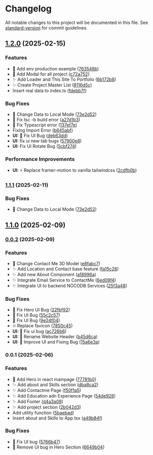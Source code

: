 # Changelog

All notable changes to this project will be documented in this file. See [standard-version](https://github.com/conventional-changelog/standard-version) for commit guidelines.

## [1.2.0](https://github.com/fnikolas-r/fnikolas-portfolio/compare/v1.1.0...v1.2.0) (2025-02-15)


### Features

* :art: Add env production example ([763548b](https://github.com/fnikolas-r/fnikolas-portfolio/commit/763548bcc299d2c96b6dd54fcc1b2bddcd7b7407))
* :art: Add Modal for all project ([c72a752](https://github.com/fnikolas-r/fnikolas-portfolio/commit/c72a75233834534c9232d224e36ddd8c7f3af226))
* :sparkles: Add Loader and This Site To Portfolio ([6b172b8](https://github.com/fnikolas-r/fnikolas-portfolio/commit/6b172b8d25f7cb3853e88ff259adc3dec6b0876e))
* :sparkles: Create Project Master List ([8116d5c](https://github.com/fnikolas-r/fnikolas-portfolio/commit/8116d5cf2a4c99603d6ab12e63c633e344803ee8))
* Insert real data to index.ts ([fdebb7f](https://github.com/fnikolas-r/fnikolas-portfolio/commit/fdebb7fa2e8783bd775192abe48edbba20aab6b7))


### Bug Fixes

* :art: Change Data to Local Mode ([73e2d52](https://github.com/fnikolas-r/fnikolas-portfolio/commit/73e2d52b788a477269b9395486dba3147c0d2344))
* :bug: Fix tsc -b build error ([a27d1b3](https://github.com/fnikolas-r/fnikolas-portfolio/commit/a27d1b347b2a2b1c56f5025fd45338692bd50a76))
* :bug: Fix Typescript error ([137ef7e](https://github.com/fnikolas-r/fnikolas-portfolio/commit/137ef7e56bc5f997a5015dbd391c9f21d5dfa552))
* Fixing Import Error ([b645abf](https://github.com/fnikolas-r/fnikolas-portfolio/commit/b645abf534baea5985f79e3a6946a12b2c2c4569))
* **UI:** :art: Fix UI Bug ([deb63dd](https://github.com/fnikolas-r/fnikolas-portfolio/commit/deb63ddb263ea4c0e214ae930098448accd9ea8e))
* **UI:** fix ui new tab bugs ([57900e8](https://github.com/fnikolas-r/fnikolas-portfolio/commit/57900e88dcd34aa60092acf40a4957c7e907868f))
* **UI:** Fix UI Rotate Bug ([5cbf274](https://github.com/fnikolas-r/fnikolas-portfolio/commit/5cbf274b58f46403fcddaa4a625440f4e2fa0217))


### Performance Improvements

* **UI:** :zap: Replace framer-motion to vanilla tailwindcss ([2cdfb0b](https://github.com/fnikolas-r/fnikolas-portfolio/commit/2cdfb0b86b09d77be1519d5fd4396aeccc750bc5))

### [1.1.1](https://github.com/fnikolas-r/fnikolas-portfolio/compare/v1.1.0...v1.1.1) (2025-02-11)


### Bug Fixes

* :art: Change Data to Local Mode ([73e2d52](https://github.com/fnikolas-r/fnikolas-portfolio/commit/73e2d52b788a477269b9395486dba3147c0d2344))

## [1.1.0](https://github.com/fnikolas-r/fnikolas-portfolio/compare/v0.0.2...v1.1.0) (2025-02-09)

### [0.0.2](https://github.com/fnikolas-r/fnikolas-portfolio/compare/v0.0.1...v0.0.2) (2025-02-09)


### Features

* :art: Change Contact Me 3D Model ([e8fabc7](https://github.com/fnikolas-r/fnikolas-portfolio/commit/e8fabc75da3a2a1f3d601b5197a371e9a28d3d28))
* :sparkles: Add Location and Contact base feature ([fa15c28](https://github.com/fnikolas-r/fnikolas-portfolio/commit/fa15c2833809bf4d7f5f6f0079be856a055925c5))
* :sparkles: Add new About Component ([a18996a](https://github.com/fnikolas-r/fnikolas-portfolio/commit/a18996a5c2a753533190855fcfc62867922d6339))
* :sparkles: Integrate Email Service to ContactMe ([6ed09f4](https://github.com/fnikolas-r/fnikolas-portfolio/commit/6ed09f44c54e91dcce44058236f4a04ad350c80c))
* :sparkles: Integrate UI to backend NOCODB Services ([25f3a48](https://github.com/fnikolas-r/fnikolas-portfolio/commit/25f3a48fc28ecc6109946cf274643994dd700a58))


### Bug Fixes

* :bug: Fix Hero UI Bug ([22fbf92](https://github.com/fnikolas-r/fnikolas-portfolio/commit/22fbf92b317ab8bf087d96d5cc90d61dafaa4c6c))
* :bug: Fix UI Bug ([55c2c57](https://github.com/fnikolas-r/fnikolas-portfolio/commit/55c2c57a9d83c97353e3feda4cd88e5851a5a1ec))
* :bug: Fix UI Bug ([9e24f04](https://github.com/fnikolas-r/fnikolas-portfolio/commit/9e24f04ce3cef1b6b2463e7e18e4b1d5977ce561))
* :fire: Replace favicon ([7850c45](https://github.com/fnikolas-r/fnikolas-portfolio/commit/7850c45ea4d51387262b1202e868115ec3613e69))
* **UI:** :art: Fix ui bug ([ac726b6](https://github.com/fnikolas-r/fnikolas-portfolio/commit/ac726b6b3cd707f00c23f1a88de81c4bd3a2c636))
* **UI:** :art: Rename Website Header ([b45d6ca](https://github.com/fnikolas-r/fnikolas-portfolio/commit/b45d6ca51ea8913db7e08f387e0e552feda2a33e))
* **UI:** :bug: Improve UI and Fixing Bug ([15a6e3a](https://github.com/fnikolas-r/fnikolas-portfolio/commit/15a6e3a7890b5b0caa85f425d3f1b019a9972690))

### 0.0.1 (2025-02-06)


### Features

* :art: Add Hero in react mainpage ([77781b0](https://github.com/fnikolas-r/fnikolas-portfolio/commit/77781b03df654ff1dfa569d4767ae9697140b6d4))
* :sparkles: Add about and Skills section ([dba8ca2](https://github.com/fnikolas-r/fnikolas-portfolio/commit/dba8ca203eaf9dc004774849a937bae559595403))
* :sparkles: Add Contactme Page ([f50f1a5](https://github.com/fnikolas-r/fnikolas-portfolio/commit/f50f1a5b3c45d6530c2c6c870cd0f11a7b4bd9a1))
* :sparkles: Add Education adn Experience Page ([54de928](https://github.com/fnikolas-r/fnikolas-portfolio/commit/54de9281aa2bf89c54f2b0d247e2f87a3f6db770))
* :sparkles: Add Footer ([d4a3a09](https://github.com/fnikolas-r/fnikolas-portfolio/commit/d4a3a094503b94fde0c59108ed5d81d6803b1f02))
* :sparkles: Add project section ([2b042d3](https://github.com/fnikolas-r/fnikolas-portfolio/commit/2b042d3fa21b986a925b131a148010f1c10c26e8))
* Add utility function ([5baebad](https://github.com/fnikolas-r/fnikolas-portfolio/commit/5baebaddf331e0c35e2ad86732d9f4db51c57897))
* Insert about and Skills to App.tsx ([a49b84f](https://github.com/fnikolas-r/fnikolas-portfolio/commit/a49b84f3d6f71f020005c607fb6ba161254902d5))


### Bug Fixes

* :bug: Fix UI bug ([5766b47](https://github.com/fnikolas-r/fnikolas-portfolio/commit/5766b4772c53ae5af3514749f7f3c4e10e5b5baf))
* :bug: Remove UI bug in Hero Section ([6649b04](https://github.com/fnikolas-r/fnikolas-portfolio/commit/6649b045c560cd38e14eba3aa06d192ca247b960))
